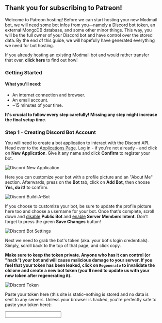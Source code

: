 ## Thank you for subscribing to Patreon!

Welcome to Patreon hosting! Before we can start hosting your new Modmail bot, we will need some bot infos from you—namely a Discord bot token, an external MongoDB database, and some other minor things. This way, you will be the full owner of your Discord bot and have control over the stored data. By the end of this guide, we will hopefully have generated everything we need for bot hosting.

If you already hosting an existing Modmail bot and would rather transfer that over, **click here** to find out how!

### Getting Started

#### What you'll need:
 - An internet connection and browser.
 - An email account.
 - ~15 minutes of your time.

**It's crucial to follow every step carefully! Missing any step might increase the final setup time.**

### Step 1 - Creating Discord Bot Account

You will need to create a bot application to interact with the Discord API. Head over to the [Applications Page](https://discordapp.com/developers/applications/). Log in - if you're not already - and click on **New Application**. Give it any name and click **Confirm** to register your bot. 

![Discord New Application](https://i.imgur.com/sTsk6wz.png)

Here you can customize your bot with a profile picture and an "About Me" section. Afterwards, press on the **Bot** tab, click on **Add Bot**, then choose **Yes, do it!** to confirm.

![Discord Build-A-Bot](https://i.imgur.com/6MikkYq.png)

If you choose to customize your bot, be sure to update the profile picture here too and choose a username for your bot. Once that's complete, scroll down and <u>disable</u> **Public Bot** and <u>enable</u> **Server Members Intent**. Don't forget to press the green **Save Changes** button!

![Discord Bot Settings](https://i.imgur.com/WljgVfP.png)

Next we need to grab the bot's token (aka. your bot's login credentials). Simply, scroll back to the top of that page, and click copy.

**Make sure to keep the token private. Anyone who has it can control (or "hack") your bot and will cause malicious damage to your server. If you feel that your token has been leaked, click on `Regenerate` to invalidate the old one and create a new bot token (you'll need to update us with your new token after regenerating it).**

![Discord Token](https://i.imgur.com/1G8oQ8V.png)

Paste your token here (this site is static–nothing is stored and no data is sent to any servers. Unless your browser is hacked, you're perfectly safe to paste your token here):

<input id="token-input"></input>
